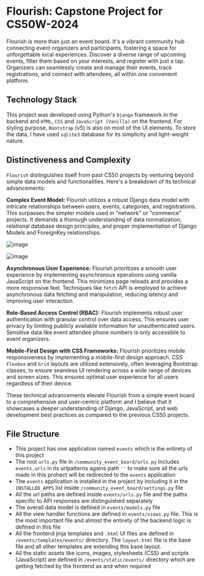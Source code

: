 # Flourish: Capstone Project for CS50W-2024

Flourish is more than just an event board. It's a vibrant community hub connecting event organizers and participants, fostering a space for unforgettable local experiences. Discover a diverse range of upcoming events, filter them based on your interests, and register with just a tap. Organizers can seamlessly create and manage their events, track registrations, and connect with attendees, all within one convenient platform.

## Technology Stack

This project was developed using Python's `Django` framework in the backend and `HTML`, `CSS` and `JavaScript (Vanilla)` on the frontend. For styling purpose, `Bootstrap` (v5) is also on most of the UI elements. To store the data, I have used `sqlite3` database for its simplicity and light-weight nature.

## Distinctiveness and Complexity
`Flourish` distinguishes itself from past CS50 projects by venturing beyond simple data models and functionalities. Here's a breakdown of its technical advancements:

**Complex Event Model:**  Flourish utilizes a robust Django data model with intricate relationships between users, events, categories, and registrations. This surpasses the simpler models used in "network" or "commerce" projects. It demands a thorough understanding of data normalization, relational database design principles, and proper implementation of Django Models and ForeignKey relationships.

![image](https://github.com/basuabhirup/flourish/assets/69730155/29b3d610-579e-4773-8d43-b6ecdbd9babb)

![image](https://github.com/basuabhirup/flourish/assets/69730155/111fe251-69d3-4c5c-9207-c2a24c812cc3)

**Asynchronous User Experience:** Flourish prioritizes a smooth user experience by implementing asynchronous operations using vanilla JavaScript on the frontend. This minimizes page reloads and provides a more responsive feel. Techniques like `fetch` API is employed to achieve asynchronous data fetching and manipulation, reducing latency and improving user interaction.

**Role-Based Access Control (RBAC):** Flourish implements robust user authentication with granular control over data access.  This ensures user privacy by limiting publicly available information for unauthenticated users. Sensitive data like event attendee phone numbers is only accessible to event organizers.

**Mobile-First Design with CSS Frameworks:** Flourish prioritizes mobile responsiveness by implementing a mobile-first design approach.  CSS `Flexbox` and `Grid` layouts are utilized extensively, often leveraging Bootstrap classes, to ensure seamless UI rendering across a wide range of devices and screen sizes. This ensures optimal user experience for all users regardless of their device.

These technical advancements elevate Flourish from a simple event board to a comprehensive and user-centric platform and I believe that it showcases a deeper understanding of Django, JavaScript, and web development best practices as compared to the previous CS50 projects.

## File Structure
- This project has one application named `events` which is the entirety of this project
- The root `urls.py` file in `/community_event_board/urls.py` includes `events.urls` in its urlpatterns agains path `''` to make sure all the urls made in this prohect will be redirected to the `events` application
- The `events` application is installed in the project by including it in the `INSTALLED_APPS` list inside `/community_event_board/settings.py` file
- All the url paths are defined inside `events/urls.py` file and the paths specific to API responses are distinguished separately
- The overall data model is defined in `events/models.py` file
- All the view handler functions are defined in `events/views.py` file. This is the most important file and almost the entirety of the backend logic is defined in this file
- All the frontend jinja templates and `.html` UI files are defined in `/events/templates/events/` directory. The `layout.html` file is the base file and all other templates are extending this base layout.
- All the static assets like icons, images, stylesheets (CSS) and scripts (JavaScript) are defined in `/events/static/events/` directory which are getting fetched by the frontend as and when required
